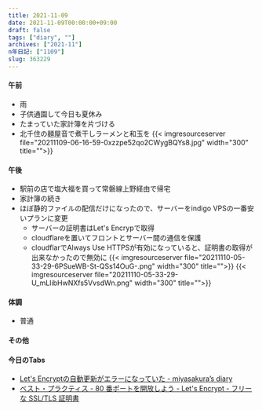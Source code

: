 ```yaml
---
title: 2021-11-09
date: 2021-11-09T00:00:00+09:00
draft: false
tags: ["diary", ""]
archives: ["2021-11"]
n年日記: ["1109"]
slug: 363229
---
```

#### 午前
- 雨
- 子供通園して今日も夏休み
- たまっていた家計簿を片づける
- 北千住の麺屋音で煮干しラーメンと和玉を
{{< imgresourceserver file="20211109-06-16-59-0xzzpe52qo2CWygBQYs8.jpg" width="300" title="">}}
#### 午後
- 駅前の店で塩大福を買って常磐線上野経由で帰宅
- 家計簿の続き
- ほぼ静的ファイルの配信だけになったので、サーバーをindigo VPSの一番安いプランに変更
  - サーバーの証明書はLet's Encrypで取得
  - cloudflareを置いてフロントとサーバー間の通信を保護
  - cloudflarでAlways Use HTTPSが有効になっていると、証明書の取得が出来なかったので無効に
{{< imgresourceserver file="20211110-05-33-29-6PSueWB-St-QSs14OuG-.png" width="300" title="">}}
{{< imgresourceserver file="20211110-05-33-29-U_mLIibHwNXfs5VvsdWn.png" width="300" title="">}}
#### 体調
- 普通
#### その他
#### 今日のTabs
- [Let's Encryptの自動更新がエラーになっていた - miyasakura’s diary](https://miyasakura.hatenablog.com/entry/2018/12/17/203018)
- [ベスト・プラクティス - 80 番ポートを開放しよう - Let's Encrypt - フリーな SSL/TLS 証明書](https://letsencrypt.org/ja/docs/allow-port-80/)